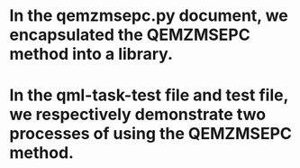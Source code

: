 # In the qemzmsepc.py document, we encapsulated the QEMZMSEPC method into a library.
# In the qml-task-test file and test file, we respectively demonstrate two processes of using the QEMZMSEPC method.
